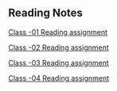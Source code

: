 ## Reading Notes

[Class -01 Reading assignment](Reading-Notes-102/Reading-01.md)

[Class -02 Reading assignment](Reading-Notes-102/Reading-02.md)

[Class -03 Reading assignment](Reading-Notes-102/Reading-03.md)

[Class -04 Reading assignment](Reading-Notes-102/Reading-04.md)
